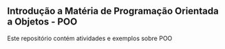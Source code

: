## Introdução a Matéria de Programação Orientada a Objetos - POO

Este repositório contém atividades e exemplos sobre POO